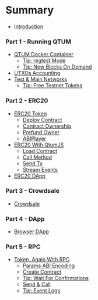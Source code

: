 # Summary

* [Introduction](README.md)

### Part 1 - Running QTUM

* [QTUM Docker Container](part1/qtum-docker.md)
  * [Tip: regtest Mode](part1/qtum-docker.md#running-regtest-mode)
  * [Tip: New Blocks On Demand](part1/qtum-docker.md#new-blocks-on-demand)
* [UTXOs Accounting](part1/uxtos-balances.md)
* [Test & Main Networks](part1/networks.md)
  * [Tip: Free Testnet Tokens](part1/networks.md#getting-testnet-tokens)

### Part 2 - ERC20

* [ERC20 Token](part2/erc20-token.md)
  * [Deploy Contract](part2/erc20-token.md#deploy-contract)
  * [Contract Ownership](part2/erc20-token.md#the-owner-uxto-address)
  * [Prefund Owner](part2/erc20-token.md#prefunding-the-owner-address)
  * [ABIPlayer](part2/erc20-token.md#using-abiplayer)
* [ERC20 With QtumJS](part2/erc20-js.md)
  * [Load Contract](./part2/erc20-js.md#getting-the-total-supply)
  * [Call Method](./part2/erc20-js.md#calling-a-read-only-method)
  * [Send Tx](./part2/erc20-js.md#mint-tokens-with-send)
  * [Stream Events](./part2/erc20-js.md#observing-contract-events)
* [ERC20 DApp](part2/erc20-dapp.md)


### Part 3 - Crowdsale

* [Crowdsale](part3/ico.md)

### Part 4 - DApp

* [Browser DApp]()

### Part 5 - RPC

* [Token, Again With RPC]()
  * [Params ABI Encoding]()
  * [Create Contract]()
  * [Tip: Wait For Confirmations]()
  * [Send & Call]()
  * [Tip: Event Logs]()
